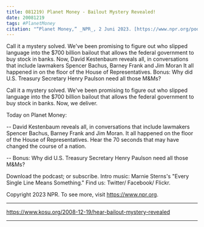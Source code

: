 ```yaml
---
title: 081219) Planet Money - Bailout Mystery Revealed!
date: 20081219
tags: #PlanetMoney
citation: "“Planet Money,” _NPR_, 2 Juni 2023. [https://www.npr.org/podcasts/510289/planet-money](https://www.npr.org/podcasts/510289/planet-money) (diakses 4 Juni 2023)."
---
```


Call it a mystery solved. We've been promising to figure out who slipped language into the $700 billion bailout that allows the federal government to buy stock in banks. Now, David Kestenbaum reveals all, in conversations that include lawmakers Spencer Bachus, Barney Frank and Jim Moran It all happened in on the floor of the House of Representatives. Bonus: Why did U.S. Treasury Secretary Henry Paulson need all those M&Ms?

Call it a mystery solved. We've been promising to figure out who slipped language into the $700 billion bailout that allows the federal government to buy stock in banks. Now, we deliver.

Today on Planet Money:

-- David Kestenbaum reveals all, in conversations that include lawmakers Spencer Bachus, Barney Frank and Jim Moran. It all happened on the floor of the House of Representatives. Hear the 70 seconds that may have changed the course of a nation.

-- Bonus: Why did U.S. Treasury Secretary Henry Paulson need all those M&Ms?

Download the podcast; or subscribe. Intro music: Marnie Sterns's "Every Single Line Means Something." Find us: Twitter/ Facebook/ Flickr.

Copyright 2023 NPR. To see more, visit https://www.npr.org. 

----

https://www.kosu.org/2008-12-19/hear-bailout-mystery-revealed



----
